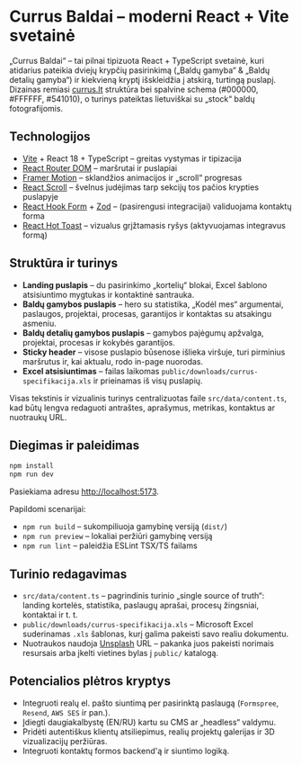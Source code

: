 # Currus Baldai – moderni React + Vite svetainė

„Currus Baldai“ – tai pilnai tipizuota React + TypeScript svetainė, kuri atidarius pateikia dviejų krypčių pasirinkimą („Baldų gamyba“ & „Baldų detalių gamyba“) ir kiekvieną kryptį išskleidžia į atskirą, turtingą puslapį. Dizainas remiasi [currus.lt](https://currus.lt/) struktūra bei spalvine schema (#000000, #FFFFFF, #541010), o turinys pateiktas lietuviškai su „stock“ baldų fotografijomis.

## Technologijos

- [Vite](https://vitejs.dev/) + React 18 + TypeScript – greitas vystymas ir tipizacija
- [React Router DOM](https://reactrouter.com/) – maršrutai ir puslapiai
- [Framer Motion](https://www.framer.com/motion/) – sklandžios animacijos ir „scroll“ progresas
- [React Scroll](https://www.npmjs.com/package/react-scroll) – švelnus judėjimas tarp sekcijų tos pačios krypties puslapyje
- [React Hook Form](https://react-hook-form.com/) + [Zod](https://zod.dev/) – (pasirengusi integracijai) validuojama kontaktų forma
- [React Hot Toast](https://react-hot-toast.com/) – vizualus grįžtamasis ryšys (aktyvuojamas integravus formą)

## Struktūra ir turinys

- **Landing puslapis** – du pasirinkimo „kortelių“ blokai, Excel šablono atsisiuntimo mygtukas ir kontaktinė santrauka.
- **Baldų gamybos puslapis** – hero su statistika, „Kodėl mes“ argumentai, paslaugos, projektai, procesas, garantijos ir kontaktas su atsakingu asmeniu.
- **Baldų detalių gamybos puslapis** – gamybos pajėgumų apžvalga, projektai, procesas ir kokybės garantijos.
- **Sticky header** – visose puslapio būsenose išlieka viršuje, turi pirminius maršrutus ir, kai aktualu, rodo in-page nuorodas.
- **Excel atsisiuntimas** – failas laikomas `public/downloads/currus-specifikacija.xls` ir prieinamas iš visų puslapių.

Visas tekstinis ir vizualinis turinys centralizuotas faile `src/data/content.ts`, kad būtų lengva redaguoti antraštes, aprašymus, metrikas, kontaktus ar nuotraukų URL.

## Diegimas ir paleidimas

```powershell
npm install
npm run dev
```

Pasiekiama adresu [http://localhost:5173](http://localhost:5173).

Papildomi scenarijai:

- `npm run build` – sukompiliuoja gamybinę versiją (`dist/`)
- `npm run preview` – lokaliai peržiūri gamybinę versiją
- `npm run lint` – paleidžia ESLint TSX/TS failams

## Turinio redagavimas

- `src/data/content.ts` – pagrindinis turinio „single source of truth“: landing kortelės, statistika, paslaugų aprašai, procesų žingsniai, kontaktai ir t. t.
- `public/downloads/currus-specifikacija.xls` – Microsoft Excel suderinamas `.xls` šablonas, kurį galima pakeisti savo realiu dokumentu.
- Nuotraukos naudoja [Unsplash](https://unsplash.com/) URL – pakanka juos pakeisti norimais resursais arba įkelti vietines bylas į `public/` katalogą.

## Potencialios plėtros kryptys

- Integruoti realų el. pašto siuntimą per pasirinktą paslaugą (`Formspree`, `Resend`, `AWS SES` ir pan.).
- Įdiegti daugiakalbystę (EN/RU) kartu su CMS ar „headless“ valdymu.
- Pridėti autentiškus klientų atsiliepimus, realių projektų galerijas ir 3D vizualizacijų peržiūras.
- Integruoti kontaktų formos backend'ą ir siuntimo logiką.
